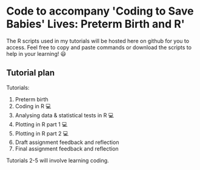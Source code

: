 # Code to accompany 'Coding to Save Babies' Lives: Preterm Birth and R'
The R scripts used in my tutorials will be hosted here on github for you to access. Feel free to copy and paste commands or download the scripts to help in your learning! :smiley:

## Tutorial plan
Tutorials:
1. Preterm birth
2. Coding in R :computer:
3. Analysing data & statistical tests in R :computer:
4. Plotting in R part 1 :computer:
5. Plotting in R part 2 :computer:
6. Draft assignment feedback and reflection
7. Final assignment feedback and reflection

Tutorials 2-5 will involve learning coding.

